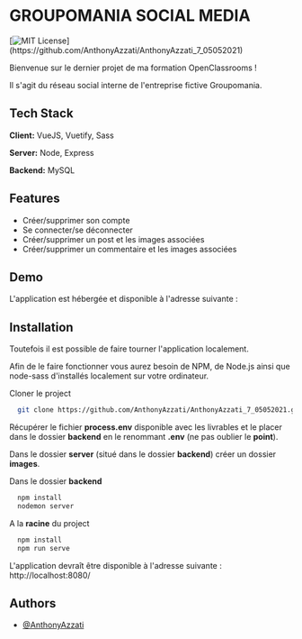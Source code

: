
# GROUPOMANIA SOCIAL MEDIA
[![MIT License](https://img.shields.io/apm/l/atomic-design-ui.svg?)](https://github.com/AnthonyAzzati/AnthonyAzzati_7_05052021)

Bienvenue sur le dernier projet de ma formation OpenClassrooms !

Il s'agit du réseau social interne de l'entreprise fictive Groupomania.

## Tech Stack

**Client:** VueJS, Vuetify, Sass

**Server:** Node, Express

**Backend:** MySQL

  
## Features

- Créer/supprimer son compte
- Se connecter/se déconnecter
- Créer/supprimer un post et les images associées
- Créer/supprimer un commentaire et les images associées


  
## Demo

L'application est hébergée et disponible à l'adresse suivante :
  
## Installation

Toutefois il est possible de faire tourner l'application localement.

Afin de le faire fonctionner vous aurez besoin de NPM, de Node.js ainsi que node-sass d'installés localement sur votre ordinateur.

Cloner le project

```bash
  git clone https://github.com/AnthonyAzzati/AnthonyAzzati_7_05052021.git
```
    
Récupérer le fichier **process.env** disponible avec les livrables et le placer dans le dossier **backend** en le renommant **.env** (ne pas oublier le **point**).

Dans le dossier **server** (situé dans le dossier **backend**) créer un dossier **images**.

Dans le dossier **backend**
```bash
  npm install
  nodemon server
```

A la **racine** du project
```bash
  npm install
  npm run serve
```

L'application devraît être disponible à l'adresse suivante :
http://localhost:8080/
## Authors

- [@AnthonyAzzati](https://github.com/AnthonyAzzati/)

  
